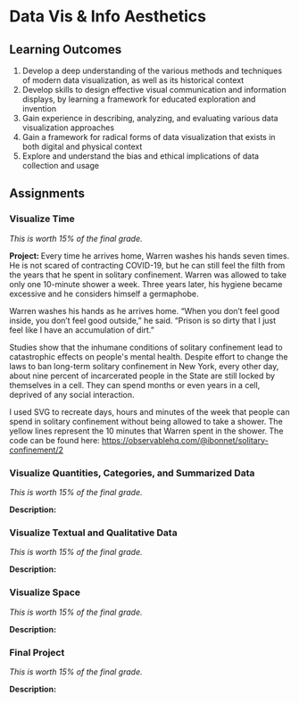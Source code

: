 # Data Vis & Info Aesthetics

## Learning Outcomes 
1. Develop a deep understanding of the various methods and techniques of modern data visualization, as well as its historical context 
2. Develop skills to design effective visual communication and information displays, by learning a framework for educated exploration and invention
3. Gain experience in describing, analyzing, and evaluating various data visualization approaches 
4. Gain a framework for radical forms of data visualization that exists in both digital and physical context 
5. Explore and understand the bias and ethical implications of data collection and usage 

## Assignments

### Visualize Time 
<i>This is worth 15% of the final grade.</i>


<b>Project: </b> Every time he arrives home, Warren washes his hands seven times. He is not scared of contracting COVID-19, but he can still feel the filth from the years that he spent in solitary confinement. Warren was allowed to take only one 10-minute shower a week. Three years later, his hygiene became excessive and he considers himself a germaphobe.

Warren washes his hands as he arrives home. “When you don’t feel good inside, you don’t feel good outside,” he said. “Prison is so dirty that I just feel like I have an accumulation of dirt.”

Studies show that the inhumane conditions of solitary confinement lead to catastrophic effects on people's mental health. Despite effort to change the laws to ban long-term solitary confinement in New York, every other day, about nine percent of incarcerated people in the State are still locked by themselves in a cell. They can spend months or even years in a cell, deprived of any social interaction.

I used SVG to recreate days, hours and minutes of the week that people can spend in solitary confinement without being allowed to take a shower. The yellow lines represent the 10 minutes that Warren spent in the shower. The code can be found here: https://observablehq.com/@ibonnet/solitary-confinement/2


### Visualize Quantities, Categories, and Summarized Data
<i>This is worth 15% of the final grade.</i>


<b>Description: </b>

### Visualize Textual and Qualitative Data 
<i>This is worth 15% of the final grade.</i>


<b>Description: </b>

### Visualize Space
<i>This is worth 15% of the final grade.</i>


<b>Description: </b>

### Final Project
<i>This is worth 15% of the final grade.</i>


<b>Description: </b>

